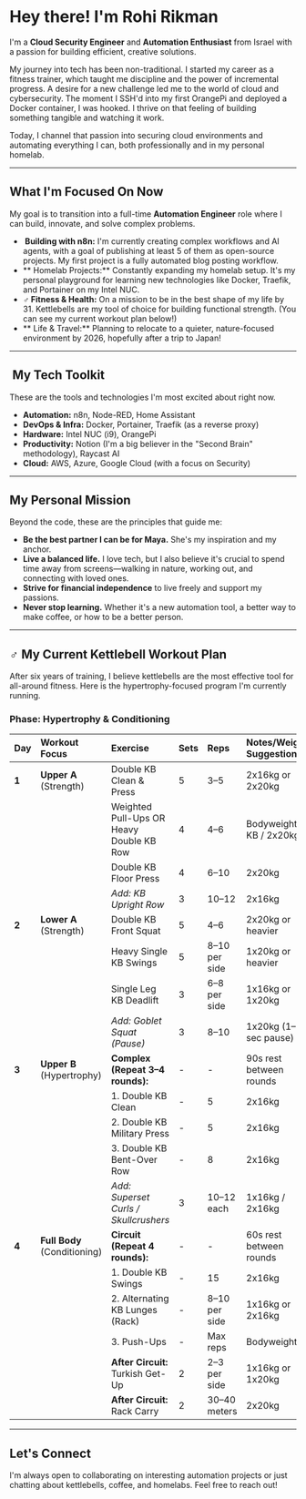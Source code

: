 # Hey there!  I'm Rohi Rikman

I'm a **Cloud Security Engineer** and **Automation Enthusiast** from Israel with a passion for building efficient, creative solutions.

My journey into tech has been non-traditional. I started my career as a fitness trainer, which taught me discipline and the power of incremental progress. A desire for a new challenge led me to the world of cloud and cybersecurity. The moment I SSH'd into my first OrangePi and deployed a Docker container, I was hooked. I thrive on that feeling of building something tangible and watching it work.

Today, I channel that passion into securing cloud environments and automating everything I can, both professionally and in my personal homelab.

---

##  What I'm Focused On Now

My goal is to transition into a full-time **Automation Engineer** role where I can build, innovate, and solve complex problems.

* **‍ Building with n8n:** I'm currently creating complex workflows and AI agents, with a goal of publishing at least 5 of them as open-source projects. My first project is a fully automated blog posting workflow.
* ** Homelab Projects:** Constantly expanding my homelab setup. It's my personal playground for learning new technologies like Docker, Traefik, and Portainer on my Intel NUC.
* **️‍♂️ Fitness & Health:** On a mission to be in the best shape of my life by 31. Kettlebells are my tool of choice for building functional strength. (You can see my current workout plan below!)
* ** Life & Travel:** Planning to relocate to a quieter, nature-focused environment by 2026, hopefully after a trip to Japan!

---

## ️ My Tech Toolkit

These are the tools and technologies I'm most excited about right now.

* **Automation:** n8n, Node-RED, Home Assistant
* **DevOps & Infra:** Docker, Portainer, Traefik (as a reverse proxy)
* **Hardware:** Intel NUC (i9), OrangePi
* **Productivity:** Notion (I'm a big believer in the "Second Brain" methodology), Raycast AI
* **Cloud:** AWS, Azure, Google Cloud (with a focus on Security)

---

##  My Personal Mission

Beyond the code, these are the principles that guide me:

* **Be the best partner I can be for Maya.** She's my inspiration and my anchor.
* **Live a balanced life.** I love tech, but I also believe it's crucial to spend time away from screens—walking in nature, working out, and connecting with loved ones.
* **Strive for financial independence** to live freely and support my passions.
* **Never stop learning.** Whether it's a new automation tool, a better way to make coffee, or how to be a better person.

---

## ️‍♂️ My Current Kettlebell Workout Plan

After six years of training, I believe kettlebells are the most effective tool for all-around fitness. Here is the hypertrophy-focused program I'm currently running.

### Phase: Hypertrophy & Conditioning

| Day | Workout Focus             | Exercise                                            | Sets | Reps                  | Notes/Weight Suggestion         |
| :-- | :------------------------ | :-------------------------------------------------- | :--- | :-------------------- | :------------------------------ |
| **1** | **Upper A** (Strength)      | Double KB Clean & Press                             | 5    | 3–5                   | 2x16kg or 2x20kg                |
|     |                           | Weighted Pull-Ups OR Heavy Double KB Row            | 4    | 4–6                   | Bodyweight + KB / 2x20kg        |
|     |                           | Double KB Floor Press                               | 4    | 6–10                  | 2x20kg                          |
|     |                           | *Add: KB Upright Row* | 3    | 10–12                 | 2x16kg                          |
| **2** | **Lower A** (Strength)      | Double KB Front Squat                               | 5    | 4–6                   | 2x20kg or heavier               |
|     |                           | Heavy Single KB Swings                              | 5    | 8–10 per side         | 1x20kg or heavier               |
|     |                           | Single Leg KB Deadlift                              | 3    | 6–8 per side          | 1x16kg or 1x20kg                |
|     |                           | *Add: Goblet Squat (Pause)* | 3    | 8–10                  | 1x20kg (1–2 sec pause)          |
| **3** | **Upper B** (Hypertrophy)   | **Complex (Repeat 3–4 rounds):** | -    | -                     | 90s rest between rounds         |
|     |                           | 1. Double KB Clean                                  | -    | 5                     | 2x16kg                          |
|     |                           | 2. Double KB Military Press                         | -    | 5                     | 2x16kg                          |
|     |                           | 3. Double KB Bent-Over Row                          | -    | 8                     | 2x16kg                          |
|     |                           | *Add: Superset Curls / Skullcrushers* | 3    | 10–12 each            | 1x16kg / 2x16kg                 |
| **4** | **Full Body** (Conditioning) | **Circuit (Repeat 4 rounds):** | -    | -                     | 60s rest between rounds         |
|     |                           | 1. Double KB Swings                                 | -    | 15                    | 2x16kg                          |
|     |                           | 2. Alternating KB Lunges (Rack)                     | -    | 8–10 per side         | 1x16kg or 2x16kg                |
|     |                           | 3. Push-Ups                                         | -    | Max reps              | Bodyweight                      |
|     |                           | **After Circuit:** Turkish Get-Up                     | 2    | 2–3 per side          | 1x16kg or 1x20kg                |
|     |                           | **After Circuit:** Rack Carry                         | 2    | 30–40 meters          | 2x20kg                          |

---

##  Let's Connect

I'm always open to collaborating on interesting automation projects or just chatting about kettlebells, coffee, and homelabs. Feel free to reach out!